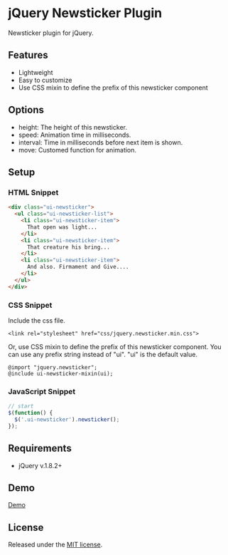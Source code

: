 # jQuery Newsticker Plugin
Newsticker plugin for jQuery.

## Features
- Lightweight
- Easy to customize
- Use CSS mixin to define the prefix of this newsticker component

## Options
- height: The height of this newsticker.
- speed: Animation time in milliseconds.
- interval: Time in milliseconds before next item is shown.
- move: Customed function for animation.

## Setup
### HTML Snippet

```html
<div class="ui-newsticker">
  <ul class="ui-newsticker-list">
    <li class="ui-newsticker-item">
      That open was light...
    </li>
    <li class="ui-newsticker-item">
      That creature his bring...
    </li>
    <li class="ui-newsticker-item">
      And also. Firmament and Give....
    </li>
  </ul>
</div>
```

### CSS Snippet
Include the css file.

	<link rel="stylesheet" href="css/jquery.newsticker.min.css">

Or, use CSS mixin to define the prefix of this newsticker component. You can use any prefix string instead of "ui". "ui" is the default value.

	@import "jquery.newsticker";
	@include ui-newsticker-mixin(ui);

### JavaScript Snippet

```javascript
// start
$(function() {
  $('.ui-newsticker').newsticker();
});
```

## Requirements
- jQuery v.1.8.2+

## Demo
[Demo](http://cythilya.github.io/jquery-newsticker)

## License
Released under the [MIT license](http://opensource.org/licenses/MIT).
